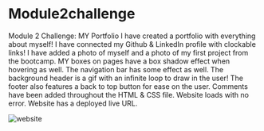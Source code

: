 # Module2challenge
Module 2 Challenge: MY Portfolio
I have created a portfolio with everything about myself! I have connected my Github & LinkedIn profile with clockable links! 
I have added a photo of myself and a photo of my first project from the bootcamp. MY boxes on pages have a box shadow effect when hovering as well. 
The navigation bar has some effect as well. The background header is a gif with an infinite loop to draw in the user! 
The footer also features a back to top button for ease on the user.
Comments have been added throughout the HTML & CSS file. 
Website loads with no error.
Website has a deployed live URL.

![website](https://user-images.githubusercontent.com/111591265/195455142-529438d8-5a40-44a3-ac12-aa9f0e59ccf4.PNG)
